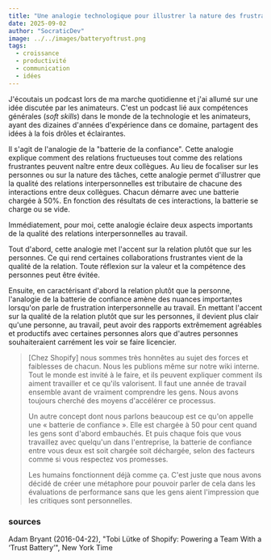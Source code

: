 ```yaml
---
title: "Une analogie technologique pour illustrer la nature des frustrations au travail"
date: 2025-09-02
author: "SocraticDev"
image: ../../images/batteryoftrust.png
tags:
  - croissance
  - productivité
  - communication
  - idées
---
```


J'écoutais un podcast lors de ma marche quotidienne et j'ai allumé sur une idée
discutée par les animateurs. C'est un podcast lié aux compétences générales
(_soft skills_) dans le monde de la technologie et les animateurs, ayant des
dizaines d'années d'expérience dans ce domaine, partagent des idées à la fois
drôles et éclairantes.

Il s'agit de l'analogie de la "batterie de la confiance". Cette analogie explique
comment des relations fructueuses tout comme des relations frustrantes peuvent
naître entre deux collègues. Au lieu de focaliser sur les personnes ou sur la
nature des tâches, cette analogie permet d'illustrer que la qualité des
relations interpersonnelles est tributaire de chacune des interactions entre
deux collègues. Chacun démarre avec une batterie chargée à 50%. En fonction des
résultats de ces interactions, la batterie se charge ou se vide.

Immédiatement, pour moi, cette analogie éclaire deux aspects importants de la
qualité des relations interpersonnelles au travail. 

Tout d'abord, cette
analogie met l'accent sur la relation plutôt que sur les personnes. Ce qui rend
certaines collaborations frustrantes vient de la qualité de la relation. Toute
réflexion sur la valeur et la compétence des personnes peut être évitée.

Ensuite, en caractérisant d'abord la relation plutôt que la personne,
l'analogie de la batterie de confiance amène des nuances importantes lorsqu'on
parle de frustration interpersonnelle au travail. En mettant l'accent sur la
qualité de la relation plutôt que sur les personnes, il devient plus clair
qu'une personne, au travail, peut avoir des rapports extrêmement agréables et
productifs avec certaines personnes alors que d'autres personnes souhaiteraient
carrément les voir se faire licencier. 

> [Chez Shopify] nous sommes très honnêtes au sujet des forces et faiblesses de chacun. Nous les publions même sur notre wiki interne. Tout le monde est invité à le faire, et ils peuvent expliquer comment ils aiment travailler et ce qu'ils valorisent. Il faut une année de travail ensemble avant de vraiment comprendre les gens. Nous avons toujours cherché des moyens d'accélérer ce processus.
> 
> Un autre concept dont nous parlons beaucoup est ce qu'on appelle une « batterie de confiance ». Elle est chargée à 50 pour cent quand les gens sont d'abord embauchés. Et puis chaque fois que vous travaillez avec quelqu'un dans l'entreprise, la batterie de confiance entre vous deux est soit chargée soit déchargée, selon des facteurs comme si vous respectez vos promesses.
>
> Les humains fonctionnent déjà comme ça. C'est juste que nous avons décidé de créer une métaphore pour pouvoir parler de cela dans les évaluations de performance sans que les gens aient l'impression que les critiques sont personnelles.

### sources

Adam Bryant (2016-04-22), "Tobi Lütke of Shopify: Powering a Team With a ‘Trust
Battery’", New York Time